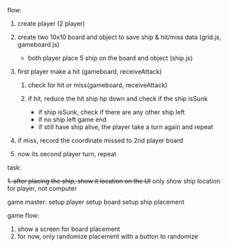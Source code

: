 flow:

1. create player (2 player)
2. create two 10x10 board and object to save ship & hit/miss data (grid.js, gameboard.js)
   - both player place 5 ship on the board and object (ship.js)
3. first player make a hit (gameboard, receiveAttack)

   1. check for hit or miss(gameboard, receiveAttack)
   2. if hit, reduce the hit ship hp down and check if the ship isSunk

      - if ship isSunk, check if there are any other ship left
      - if no ship left game end
      - if still have ship alive, the player take a turn again and repeat

4. if miss, record the coordinate missed to 2nd player board
5. now its second player turn, repeat

task:

~~1. after placing the ship, show it location on the UI~~
only show ship location for player, not computer

game master:
setup player
setup board
setup ship placement

game flow:

1. show a screen for board placement
2. for now, only randomize placement with a button to randomize

